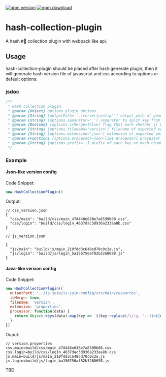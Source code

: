 

[![npm version](https://img.shields.io/npm/v/hash-collection-plugin.svg)](https://www.npmjs.com/package/hash-collection-plugin)
[![npm download](https://img.shields.io/npm/dt/hash-collection-plugin.svg)](https://www.npmjs.com/package/hash-collection-plugin)

# hash-collection-plugin

A hash #⃣️  collection plugin with webpack like api.

## Usage

hash-collection-plugin should be placed after hash generate plugin, then it will generate hash version file of javascript and css according to options or default options.

### jsdoc

```javascript
/**
 * Hash collection plugin.
 * @param {Object} options plugin options.
 * @param {String} [outputPath=''./server/config''] output path of generated version file.
 * @param {String} [options.separator='_'] separator to split key from hashed resource name.
 * @param {Boolean} [options.isMerge=false] flag that mark whether js hash and css hash should be merged together.
 * @param {String} [options.filename='version'] filename of exported version file with prefix css_ and js_.
 * @param {String} [options.extension='json'] extension of exported version file.
 * @param {Function} [options.processor=json-like processor] processor function used to process exported file before it is written to destination folder.
 * @param {String} [options.prefix=''] prefix of each key of hash chunk.
 */
```

### Example

#### Json-like version config

Code Snippet:

```javascript
new HashCollectionPlugin()
```

Output:

```
// css_version.json
{
  "css/main": "build/css/main_47d448e638e7a8599b08.css",
  "css/login": "build/css/login_4637dac3d936a233aa8b.css"
}

// js_version.json

{
  "js/main": "build/js/main_210fdd3c648cd70c0c2a.js",
  "js/login": "build/js/login_ba156756af82b3268698.js"
}
```

#### Java-like version config

Code Snippet:

```javascript
new HashCollectionPlugin({
  outputPath: '../is-join/is-join-config/src/main/resources',
  isMerge: true,
  filename: 'version',
  extension: 'properties',
  processor: function(data) {
    return Object.keys(data).map(key => `${key.replace(/\//g, '.')}=${data[key]}\n`).join('');
  }
})
```

Ouput:

```
// version.properties
css.main=build/css/main_47d448e638e7a8599b08.css
css.login=build/css/login_4637dac3d936a233aa8b.css
js.main=build/js/main_210fdd3c648cd70c0c2a.js
js.login=build/js/login_ba156756af82b3268698.js
```

TBD
